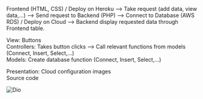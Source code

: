 Frontend (HTML, CSS) / Deploy on Heroku			-->			Take request (add data, view data,...)			-->			Send request to Backend (PHP)
-->     Connect to Database (AWS RDS) / Deploy on Cloud     --> Backend display requested data through Frontend table.

View: Buttons \
Controllers: Takes button clicks --> Call relevant functions from models (Connect, Insert, Select,...) \
Models: Create database function (Connect, Insert, Select,...)

Presentation:
Cloud configuration images \
Source code

![Dio](C:\\Users\ASUS\Desktop\dio.jpg)
